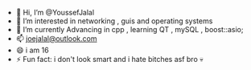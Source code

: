 - 👋 Hi, I’m @YoussefJalal
- 👀 I’m interested in networking , guis and operating systems
- 🌱 I’m currently Advancing in cpp , learning QT , mySQL , boost::asio;
- 📫 joejalal@outlook.com
- 😄 i am 16 
- ⚡ Fun fact: i don't look smart and i hate bitches asf bro :skull:

<!---
YoussefJalal/YoussefJalal is a ✨ special ✨ repository because its `README.md` (this file) appears on your GitHub profile.
You can click the Preview link to take a look at your changes.
--->
